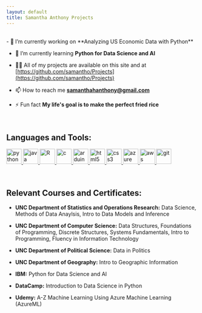 ```yaml
---
layout: default
title: Samantha Anthony Projects
---
```


<br>
- 🔭 I’m currently working on **Analyzing US Economic Data with Python**

- 🌱 I’m currently learning **Python for Data Science and AI**

- 👨‍💻 All of my projects are available on this site and at [https://github.com/samantho/Projects](https://github.com/samantho/Projects)

- 📫 How to reach me **samanthahanthony@gmail.com**

- ⚡ Fun fact **My life's goal is to make the perfect fried rice**

<br>
<h2 align="left">Languages and Tools:</h2>
<p align="left"> 
  <a href="https://www.python.org" target="_blank"> 
    <img src="https://devicons.github.io/devicon/devicon.git/icons/python/python-original.svg" alt="python" width="40" height="40"/> 
  </a> 
  <a href="https://www.java.com" target="_blank"> 
    <img src="https://devicons.github.io/devicon/devicon.git/icons/java/java-original-wordmark.svg" alt="java" width="40" height="40"/> 
  </a> 
  <a href="https://www.r-project.org/" target="_blank">
    <img src="https://www.r-project.org/logo/Rlogo.png" alt="R" width="40" height="40"/>
  </a>
  <a href="https://www.cprogramming.com/" target="_blank"> 
    <img src="https://devicons.github.io/devicon/devicon.git/icons/c/c-original.svg" alt="c" width="40" height="40"/> 
  </a> 
  <a href="https://www.arduino.cc/" target="_blank"> 
    <img src="https://cdn.worldvectorlogo.com/logos/arduino-1.svg" alt="arduino" width="40" height="40"/> 
  </a> 
  <a href="https://www.w3.org/html/" target="_blank"> 
    <img src="https://devicons.github.io/devicon/devicon.git/icons/html5/html5-original-wordmark.svg" alt="html5" width="40" height="40"/> 
  </a> 
  <a href="https://www.w3schools.com/css/" target="_blank"> 
    <img src="https://devicons.github.io/devicon/devicon.git/icons/css3/css3-original-wordmark.svg" alt="css3" width="40" height="40"/> 
  </a> 
  <a href="https://azure.microsoft.com/en-in/" target="_blank"> 
    <img src="https://www.vectorlogo.zone/logos/microsoft_azure/microsoft_azure-icon.svg" alt="azure" width="40" height="40"/> 
  </a> 
  <a href="https://aws.amazon.com" target="_blank"> 
    <img src="https://devicons.github.io/devicon/devicon.git/icons/amazonwebservices/amazonwebservices-original-wordmark.svg" alt="aws" width="40" height="40"/> 
  </a>
  <a href="https://git-scm.com/" target="_blank"> 
    <img src="https://www.vectorlogo.zone/logos/git-scm/git-scm-icon.svg" alt="git" width="40" height="40"/> 
  </a>  
</p>

<br>
<h2 aligh="left">Relevant Courses and Certificates:</h2>

- <b>UNC Department of Statistics and Operations Research:</b> Data Science, Methods of Data Anaylsis, Intro to Data Models and Inference

- <b>UNC Department of Computer Science:</b> Data Structures, Foundations of Programming, Discrete Structures, Systems Fundamentals, Intro to Programming, Fluency in Information Technology

- <b>UNC Department of Political Science:</b> Data in Politics

- <b>UNC Department of Geography:</b> Intro to Geographic Information

- <b>IBM:</b> Python for Data Science and AI

- <b>DataCamp:</b> Introduction to Data Science in Python

- <b>Udemy:</b> A-Z Machine Learning Using Azure Machine Learning (AzureML)
<br>
